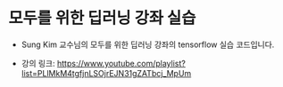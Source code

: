 # 모두를 위한 딥러닝 강좌 실습

- Sung Kim 교수님의 모두를 위한 딥러닝 강좌의 tensorflow 실습 코드입니다.

- 강의 링크: https://www.youtube.com/playlist?list=PLlMkM4tgfjnLSOjrEJN31gZATbcj_MpUm